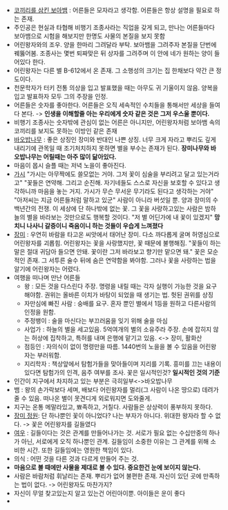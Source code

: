 - <u>코끼리를 삼킨 보아뱀</u> : 어른들은 모자라고 생각함. 어른들은 항상 설명을 필요로 하는 존재.
- 주인공은 현실과 타협해 비행기 조종사라는 직업을 갖게 되고, 만나는 어른들마다 보아뱀으로 시험을 해보지만 한명도 사물의 본질을 보지 못함
- 어린왕자와의 조우. 양을 한마리 그려달라 부탁. 보아뱀을 그려주자 본질을 단번에 꿰뚫어봄. 조종사는 몇번 퇴짜맞은 뒤 상자를 그려주며 이 안에 네가 원하는 양이 들어있다 한다.
- 어린왕자는 다른 별 B-612에서 온 존재. 그 소행성의 크기는 집 한채보다 약간 큰 정도이다.
- 천문학자가 터키 전통 의상을 입고 발표했을 때는 아무도 귀 기울이지 않음. 양복을 입고 발표하자 모두 그의 주장을 인정.
- 어른들은 숫자를 좋아한다. 어른들은 오직 세속적인 수치들을 통해서만 세상을 들여다 본다. -> **인생을 이해할줄 아는 우리에게 숫자 같은 것은 그저 우스울 뿐이다.**
- 비행기 조종사는 숫자밖에 관심이 없는 어른은 아니지만, 어린왕자처럼 보아뱀 속의 코끼리를 보지도 못하는 이방인 같은 존재
- <u>바오밥나무</u> : 좋은 상징인 장미와 반대인 나쁜 상징. 너무 크게 자라고 뿌리도 깊게 내리기에 관목일 때 조기처치하지 못하면 별을 부수는 존재가 된다. **장미나무와 바오밥나무는 어릴때는 아주 많이 닮아있다.** 
- 마음이 몹시 슬플 때는 저녁 노을이 좋아진다.
- <u>가시</u>
  "가시는 아무짝에도 쓸모없는 거야. 그저 꽃이 심술을 부리려고 달고 있는거라고" 
  "꽃들은 연약해. 그리고 순진해. 자기네들도 스스로 자신을 보호할 수 있다고 생각하니까 마음을 놓는 거지. 가시가 무슨 무서운 무기라도 된다고 생각하는 거야"
  "아저씨는 지금 어른들처럼 말하고 있군"
  사람이 아니라 버섯일 뿐.
  양과 장미의 수백년간의 전쟁. 이 세상에 단 하나밖에 없는 꽃. 그 꽃을 사랑하고있는 사람은 밤하늘의 별을 바라보는 것만으로도 행복할 것이다. "저 별 어딘가에 내 꽃이 있겠지"
  **망치니 나사니 갈증이니 죽음이니 하는 것들이 우습게 느껴졌다**
- <u>장미</u> : 우연히 바람을 타고온 씨앗에서 태어난 장미. 다소 까다롭게 굴며 허영심으로 어린왕자를 괴롭힘. 어린왕자는 꽃을 사랑했지만, 꽃 때문에 불행해짐. "꽃들이 하는 말은 절대 귀담아 들으면 안돼. 꽃이란 그저 바라보고 향기만 맡으면 돼."
  꽃은 모순적인 존재. 그 서투른 술수 뒤에 숨은 연약함을 봐야함. 그러나 꽃을 사랑하는 법을 알기에 어린왕자는 어렸다.
- 여행을 떠나며 만난 어른들
	- 왕 : 모든 것을 다스린다 주장. 명령을 내릴 때는 각자 실행이 가능한 것을 요구해야함. 권위는 올바른 이치가 바탕이 되었을 때 생기는 법. 헛된 권위를 상징
	- 자만심에 빠진 사람 : 숭배를 요구. 혼자 뿐인 별에서 1등을 원하고 다른사람의 인정을 원함.
	- 주정뱅이 : 술을 마신다는 부끄러움을 잊기 위해 술을 마심
	- 사업가 : 하늘의 별을 세고있음. 5억여개의 별의 소유주라 주장. 손에 잡히지 않는 허상에 집착하고, 특허를 내며 은행에 맡기고 있음. <-> 장미, 활화산
	- 점등인 : 자의식이 없이 명령만을 따름. 1440번의 노을을 볼 수 있음을 어린왕자는 부러워함.
	- 지리학자 : 책상앞에서 탐험가들을 맞아들이며 지리를 기록. 흥미를 끄는 내용이 있다면 탐험가의 인격, 음주 여부를 조사. 꽃은 일시적인것? **일시적인 것의 기준**
- 인간이 지구에서 차지하고 있는 부분은 극히일부<->바오밥나무
- 뱀 : 왕의 손가락보다 세며, 배보다 어린왕자를 멀리(그 사람이 나온 땅으로) 데려가 줄 수 있음. 떠나온 별이 못견디게 외로워지면 도와줄게. 
- 지구는 온통 메말라있고, 뾰족하고, 거칠다. 사람들은 상상력이 풍부하지 못하다.
- <u>장미 정원</u>: 단 하나뿐인 꽃이 아니었다? 나는 부자가 아니다. 위대한 왕자라 할 수 없다. -> 꽃은 어린왕자를 길들였다
- <u>여우</u> : 길들이다는 것은 관계를 만들어나가는 것. 서로가 필요 없는 수십만중의 하나가 아닌, 서로에게 오직 하나뿐인 관계. 길들임이 소중한 이유는 그 관계를 위해 소비한 시간. 또한 길들임에는 영원한 책임이 있다. 
- 의식 : 어떤 것을 다른 것과 다르게 만들어 주는 것.
- **마음으로 볼 때에만 사물을 제대로 볼 수 있다. 중요한건 눈에 보이지 않는다.**
- 사람은 바람처럼 휘날리는 존재. 뿌리가 없어 불편한 존재. 자신이 있던 곳에 만족하는 법이 없다. -> 어린왕자도 마찬가지?
- 자신이 무얼 찾고있는지 알고 있는건 어린아이뿐. 아이들은 운이 좋다
- 